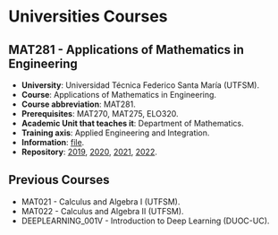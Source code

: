 # Universities Courses

## MAT281 - Applications of Mathematics in Engineering

- **University**: Universidad Técnica Federico Santa María (UTFSM).
- **Course**: Applications of Mathematics in Engineering.
- **Course abbreviation**: MAT281.
- **Prerequisites**: MAT270, MAT275, ELO320.
- **Academic Unit that teaches it**: Department of Mathematics.
- **Training axis**: Applied Engineering and Integration.
- **Information**: [file](https://github.com/fralfaro/portfolio/blob/main/docs/files/teaching/mat281.pdf).
- **Repository**: [2019](https://github.com/fralfaro/MAT281_2019), [2020](https://github.com/fralfaro/MAT281_2020), [2021](https://gitlab.com/fralfaro/mat281_2021), [2022](https://github.com/fralfaro/MAT281_2022).

## Previous Courses

- MAT021 - Calculus and Algebra I (UTFSM).
- MAT022 - Calculus and Algebra II (UTFSM).
- DEEPLEARNING_001V - Introduction to Deep Learning (DUOC-UC).

